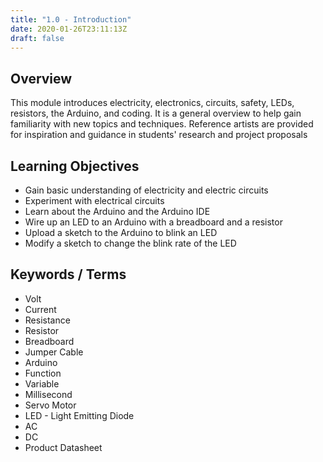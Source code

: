 ```yaml
---
title: "1.0 - Introduction"
date: 2020-01-26T23:11:13Z
draft: false
---
```


## Overview

This module introduces electricity, electronics, circuits, safety, LEDs, resistors, the Arduino, and coding. It is a general overview to help gain familiarity with new topics and techniques. Reference artists are provided for inspiration and guidance in students' research and project proposals

## Learning Objectives

- Gain basic understanding of electricity and electric circuits
- Experiment with electrical circuits
- Learn about the Arduino and the Arduino IDE
- Wire up an LED to an Arduino with a breadboard and a resistor
- Upload a sketch to the Arduino to blink an LED
- Modify a sketch to change the blink rate of the LED

## Keywords / Terms

- Volt
- Current
- Resistance
- Resistor
- Breadboard
- Jumper Cable
- Arduino
- Function
- Variable
- Millisecond
- Servo Motor
- LED - Light Emitting Diode
- AC
- DC
- Product Datasheet
